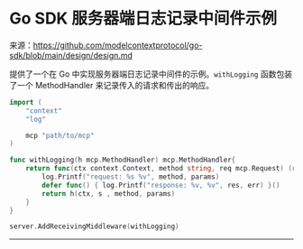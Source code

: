 # Go SDK 服务器端日志记录中间件示例

来源：https://github.com/modelcontextprotocol/go-sdk/blob/main/design/design.md

提供了一个在 Go 中实现服务器端日志记录中间件的示例。`withLogging` 函数包装了一个 MethodHandler 来记录传入的请求和传出的响应。

```Go
import (
    "context"
    "log"

    mcp "path/to/mcp"
)

func withLogging(h mcp.MethodHandler) mcp.MethodHandler{
    return func(ctx context.Context, method string, req mcp.Request) (res mcp.Result, err error) {
        log.Printf("request: %s %v", method, params)
        defer func() { log.Printf("response: %v, %v", res, err) }()
        return h(ctx, s , method, params)
    }
}

server.AddReceivingMiddleware(withLogging)
```

--------------------------------
